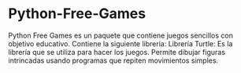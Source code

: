 # Python-Free-Games
Python Free Games es un paquete que contiene juegos sencillos con objetivo educativo.
Contiene la siguiente libreria:
Librería Turtle: Es la librería que se utiliza para hacer los juegos. Permite dibujar figuras intrincadas usando programas que repiten movimientos simples.
